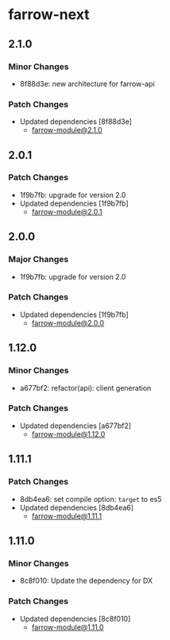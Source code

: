 # farrow-next

## 2.1.0

### Minor Changes

- 8f88d3e: new architecture for farrow-api

### Patch Changes

- Updated dependencies [8f88d3e]
  - farrow-module@2.1.0

## 2.0.1

### Patch Changes

- 1f9b7fb: upgrade for version 2.0
- Updated dependencies [1f9b7fb]
  - farrow-module@2.0.1

## 2.0.0

### Major Changes

- 1f9b7fb: upgrade for version 2.0

### Patch Changes

- Updated dependencies [1f9b7fb]
  - farrow-module@2.0.0

## 1.12.0

### Minor Changes

- a677bf2: refactor(api): client generation

### Patch Changes

- Updated dependencies [a677bf2]
  - farrow-module@1.12.0

## 1.11.1

### Patch Changes

- 8db4ea6: set compile option: `target` to es5
- Updated dependencies [8db4ea6]
  - farrow-module@1.11.1

## 1.11.0

### Minor Changes

- 8c8f010: Update the dependency for DX

### Patch Changes

- Updated dependencies [8c8f010]
  - farrow-module@1.11.0
